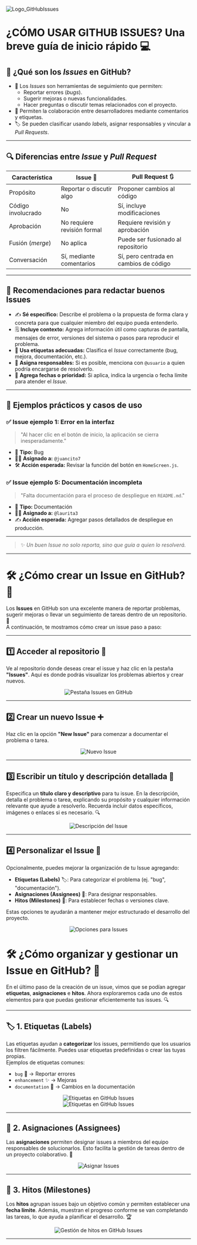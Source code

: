 ![Logo_GitHubIssues](https://vercel.com/_next/image?url=https%3A%2F%2Fvercel.com%2Fapi%2Fv1%2Fintegrations%2Fassets%2Foac_CO0dZ5WuE1cHZazH7G355AwL%2Fimages%2F97d16e4ddd64d326bdfbf664ef65510aad90b769.png&w=3840&q=75 "GitHub Issues")

# ¿CÓMO USAR GITHUB ISSUES? Una breve guía de inicio rápido 💻
## 📌 ¿Qué son los *Issues* en GitHub?

- 📝 Los *Issues* son herramientas de seguimiento que permiten:
  - Reportar errores (*bugs*).
  - Sugerir mejoras o nuevas funcionalidades.
  - Hacer preguntas o discutir temas relacionados con el proyecto.
- 👥 Permiten la colaboración entre desarrolladores mediante comentarios y etiquetas.
- 🏷️ Se pueden clasificar usando *labels*, asignar responsables y vincular a *Pull Requests*.

---

## 🔍 Diferencias entre *Issue* y *Pull Request*

| Característica        | Issue 📝                             | Pull Request 🔃                         |
|-----------------------|--------------------------------------|-----------------------------------------|
| Propósito             | Reportar o discutir algo             | Proponer cambios al código              |
| Código involucrado    | No                                   | Sí, incluye modificaciones              |
| Aprobación            | No requiere revisión formal          | Requiere revisión y aprobación          |
| Fusión (*merge*)      | No aplica                            | Puede ser fusionado al repositorio      |
| Conversación          | Sí, mediante comentarios             | Sí, pero centrada en cambios de código  |

---

## 🧠 Recomendaciones para redactar buenos Issues

- ✍️ **Sé específico:** Describe el problema o la propuesta de forma clara y concreta para que cualquier miembro del equipo pueda entenderlo.
- 🗒️ **Incluye contexto:** Agrega información útil como capturas de pantalla, mensajes de error, versiones del sistema o pasos para reproducir el problema.   
- 🔖 **Usa etiquetas adecuadas:** Clasifica el *Issue* correctamente (bug, mejora, documentación, etc.).  
- 👤 **Asigna responsables:** Si es posible, menciona con `@usuario` a quien podría encargarse de resolverlo.  
- 📅 **Agrega fechas o prioridad:** Si aplica, indica la urgencia o fecha límite para atender el *Issue*.

---

## 🧪 Ejemplos prácticos y casos de uso

### ✅ Issue ejemplo 1: Error en la interfaz

> "Al hacer clic en el botón de inicio, la aplicación se cierra inesperadamente."

- 🐞 **Tipo:** Bug  
- 🧑‍💻 **Asignado a:** `@juancito7`  
- 🛠️ **Acción esperada:** Revisar la función del botón en `HomeScreen.js`.

### ✅ Issue ejemplo 5: Documentación incompleta

> "Falta documentación para el proceso de despliegue en `README.md`."

- 📄 **Tipo:** Documentación  
- 🧑‍💻 **Asignado a:** `@laurita3`  
- ✍️ **Acción esperada:** Agregar pasos detallados de despliegue en producción.

---

> ✨ *Un buen Issue no solo reporta, sino que guía a quien lo resolverá.*

--- 
# 🛠️ ¿Cómo crear un Issue en GitHub? 📝

Los **Issues** en GitHub son una excelente manera de reportar problemas, sugerir mejoras o llevar un seguimiento de tareas dentro de un repositorio. 🚀  
A continuación, te mostramos cómo crear un issue paso a paso:

---

## 1️⃣ Acceder al repositorio 🔗
Ve al repositorio donde deseas crear el issue y haz clic en la pestaña **"Issues"**. Aquí es donde podrás visualizar los problemas abiertos y crear nuevos.

<div align="center">
  <img src="imagen2.png" alt="Pestaña Issues en GitHub">
</div>

---

## 2️⃣ Crear un nuevo Issue ➕
Haz clic en la opción **"New Issue"** para comenzar a documentar el problema o tarea.

<div align="center">
  <img src="imagen3.png" alt="Nuevo Issue">
</div>

---

## 3️⃣ Escribir un título y descripción detallada 📝
Especifica un **título claro y descriptivo** para tu issue. En la descripción, detalla el problema o tarea, explicando su propósito y cualquier información relevante que ayude a resolverlo. Recuerda incluir datos específicos, imágenes o enlaces si es necesario. 🔍

<div align="center">
  <img src="imagen4.png" alt="Descripción del Issue">
</div>

---

## 4️⃣ Personalizar el Issue 🎯
Opcionalmente, puedes mejorar la organización de tu Issue agregando:
- **Etiquetas (Labels)** 🏷️: Para categorizar el problema (ej. "bug", "documentación").
- **Asignaciones (Assignees)** 👥: Para designar responsables.
- **Hitos (Milestones)** 📅: Para establecer fechas o versiones clave.

Estas opciones te ayudarán a mantener mejor estructurado el desarrollo del proyecto.

<div align="center">
  <img src="imagen5.png" alt="Opciones para Issues">
</div>


# 🛠️ ¿Cómo organizar y gestionar un Issue en GitHub? 🚀

En el último paso de la creación de un issue, vimos que se podían agregar **etiquetas**, **asignaciones** e **hitos**. Ahora exploraremos cada uno de estos elementos para que puedas gestionar eficientemente tus issues. 🔍

---

## 🏷️ 1. Etiquetas (Labels)
Las etiquetas ayudan a **categorizar** los issues, permitiendo que los usuarios los filtren fácilmente. Puedes usar etiquetas predefinidas o crear las tuyas propias.  
Ejemplos de etiquetas comunes:
- `bug` 🐛 → Reportar errores
- `enhancement` ✨ → Mejoras
- `documentation` 📖 → Cambios en la documentación

<div align="center">
  <img src="hola1.png" alt="Etiquetas en GitHub Issues">
</div>

<div align="center">
  <img src="hola2.png" alt="Etiquetas en GitHub Issues">
</div>


---

## 👥 2. Asignaciones (Assignees)
Las **asignaciones** permiten designar issues a miembros del equipo responsables de solucionarlos. Esto facilita la gestión de tareas dentro de un proyecto colaborativo. 🎯  

<div align="center">
  <img src="hola3.png" alt="Asignar Issues">
</div>

---

## 📅 3. Hitos (Milestones)
Los **hitos** agrupan issues bajo un objetivo común y permiten establecer una **fecha límite**. Además, muestran el progreso conforme se van completando las tareas, lo que ayuda a planificar el desarrollo. 🏆  

<div align="center">
  <img src="hola4.png" alt="Gestión de hitos en GitHub Issues">
</div>

---


















